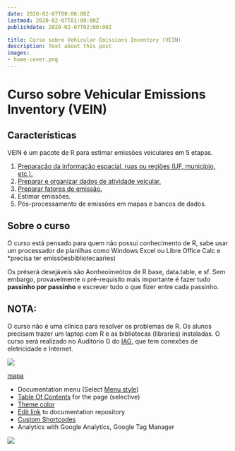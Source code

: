 ```yaml
---
date: 2020-02-07T00:00:00Z
lastmod: 2020-02-07T01:00:00Z
publishdate: 2020-02-07T02:00:00Z

title: Curso sobre Vehicular Emissions Inventory (VEIN)
description: Text about this post
images:
- home-cover.png
---
```


# Curso sobre Vehicular Emissions Inventory (VEIN) 


## Características 


VEIN é um pacote de R para estimar emissões veiculares em 5 etapas. 


1. [Preparação da informação espacial, ruas ou regiões (UF, município, etc.).](chapter1)
2. [Preparar e organizar dados de atividade veicular.](chapter2)
3. [Preparar fatores de emissão.](chapter3)
4. Estimar emissões.
5. Pós-processamento de emissões em mapas e bancos de dados.

## Sobre o curso

O curso está pensado para quem não possui conhecimento de R, sabe usar um processador de planilhas como Windows Excel ou Libre Office Calc e *precisa ter emissõesbibliotecaaries)

Os préserá desejáveis são Aonheoimeótos de R base, data.table, e sf. Sem embargo, provavelmente o pré-requisito mais importante é fazer tudo **passinho por passinho** e escrever tudo o que fizer entre cada passinho.

## NOTA:

O curso não é uma clinica para resolver os problemas de R. Os alunos precisam trazer um laptop com R e as bibliotecas (libraries) instaladas. O curso será realizado no Auditório G do [IAG](https://www.google.com/maps/@-23.5597761,-46.7338571,3a,75y,0.33h,92.02t/data=!3m6!1e1!3m4!1s5nlPE_JBOQT8UBGdvVXX3g!2e0!7i13312!8i6656), que tem conexões de eletricidade e Internet.

![](https://i.imgur.com/iaO9Djp.png)

[mapa](https://www.google.com/maps/@-23.5597761,-46.7338571,3a,75y,0.33h,92.02t/data=!3m6!1e1!3m4!1s5nlPE_JBOQT8UBGdvVXX3g!2e0!7i13312!8i6656)

* Documentation menu (Select [Menu style](getting-started/screenshot/#menu-style))
* [Table Of Contents](sample/table-of-contents/) for the page (selective)
* [Theme color](getting-started/screenshot/#theme-color)
* [Edit link](getting-started/screenshot/#edit-link) to documentation repository
* [Custom Shortcodes](sample/custom-shortcodes/)
* Analytics with Google Analytics, Google Tag Manager


![](https://github.com/ibarraespinosa/cursovein/blob/master/static/images/home-cover.png?raw=true)
